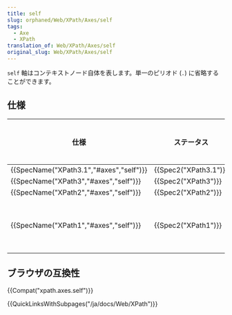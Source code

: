 ```yaml
---
title: self
slug: orphaned/Web/XPath/Axes/self
tags:
  - Axe
  - XPath
translation_of: Web/XPath/Axes/self
original_slug: Web/XPath/Axes/self
---
```


`self` 軸はコンテキストノード自体を表します。単一のピリオド (`.`) に省略することができます。

## 仕様

| 仕様                                                 | ステータス                   | コメント   |
| ---------------------------------------------------- | ---------------------------- | ---------- |
| {{SpecName("XPath3.1","#axes","self")}} | {{Spec2("XPath3.1")}} |            |
| {{SpecName("XPath3","#axes","self")}}     | {{Spec2("XPath3")}}     |            |
| {{SpecName("XPath2","#axes","self")}}     | {{Spec2("XPath2")}}     |            |
| {{SpecName("XPath1","#axes","self")}}     | {{Spec2("XPath1")}}     | 初期の定義 |

## ブラウザの互換性

{{Compat("xpath.axes.self")}}

{{QuickLinksWithSubpages("/ja/docs/Web/XPath")}}
